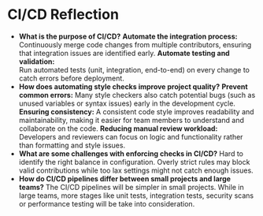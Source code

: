 # CI/CD Reflection

- **What is the purpose of CI/CD?**
  **Automate the integration process:**  
   Continuously merge code changes from multiple contributors, ensuring that integration issues are identified early.
  **Automate testing and validation:**  
  Run automated tests (unit, integration, end-to-end) on every change to catch errors before deployment.
- **How does automating style checks improve project quality?**
  **Prevent common errors:**
  Many style checkers also catch potential bugs (such as unused variables or syntax issues) early in the development cycle.
  **Ensuring consistency:**
  A consistent code style improves readability and maintainability, making it easier for team members to understand and collaborate on the code.
  **Reducing manual review workload:**  
  Developers and reviewers can focus on logic and functionality rather than formatting and style issues.
- **What are some challenges with enforcing checks in CI/CD?**
  Hard to identify the right balance in configuration. Overly strict rules may block valid contributions while too lax settings might not catch enough issues.
- **How do CI/CD pipelines differ between small projects and large teams?**
  The CI/CD pipelines will be simpler in small projects. While in large teams, more stages like unit tests, integration tests, security scans or performance testing will be take into consideration.
